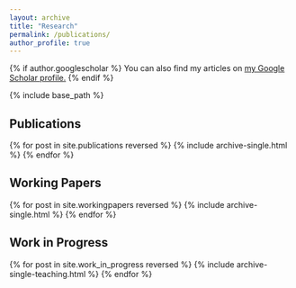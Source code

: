 ```yaml
---
layout: archive
title: "Research"
permalink: /publications/
author_profile: true
---
```


{% if author.googlescholar %}
  You can also find my articles on <u><a href="{{author.googlescholar}}">my Google Scholar profile</a>.</u>
{% endif %}

{% include base_path %}

<h2>Publications</h2>
{% for post in site.publications reversed %}
  {% include archive-single.html %}
{% endfor %}


<h2>Working Papers</h2>
{% for post in site.workingpapers reversed %}
  {% include archive-single.html %}
{% endfor %}

<h2>Work in Progress</h2>
{% for post in site.work_in_progress reversed %}
  {% include archive-single-teaching.html %}
{% endfor %}
